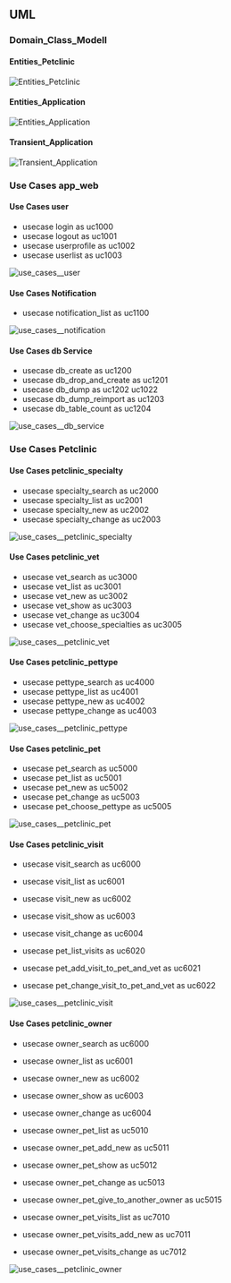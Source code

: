 ## UML

### Domain_Class_Modell

#### Entities_Petclinic

![Entities_Petclinic](../project/petclinic_model/entities/entities.png "Entities_Petclinic")

#### Entities_Application

![Entities_Application](../project/app_web/entities/entities.png "Entities_Application")

#### Transient_Application

![Transient_Application](../project/app_web/cms/cms_transient.png "Transient_Application")

### Use Cases app_web

#### Use Cases user
* usecase login as uc1000
* usecase logout as uc1001
* usecase userprofile as uc1002
* usecase userlist as uc1003

![use_cases__user](../project/app_web/user/user.png "use_cases__user")

#### Use Cases Notification
* usecase notification_list as uc1100

![use_cases__notification](../project/app_web/notification/notification.png "use_cases__notification")

#### Use Cases db Service
* usecase db_create as uc1200
* usecase db_drop_and_create as uc1201
* usecase db_dump as uc1202  uc1022
* usecase db_dump_reimport as uc1203
* usecase db_table_count as uc1204

![use_cases__db_service](../project/app_web/services/services.png "use_cases__db_service")

### Use Cases Petclinic

#### Use Cases petclinic_specialty
* usecase specialty_search as uc2000
* usecase specialty_list as uc2001
* usecase specialty_new as uc2002
* usecase specialty_change as uc2003

![use_cases__petclinic_specialty](../project/petclinic_model/specialty/specialty.png "use_cases__petclinic_specialty")

#### Use Cases petclinic_vet
* usecase vet_search as uc3000
* usecase vet_list as uc3001
* usecase vet_new as uc3002
* usecase vet_show as uc3003
* usecase vet_change as uc3004
* usecase vet_choose_specialties as uc3005

![use_cases__petclinic_vet](../project/petclinic_model/vet/vet.png "use_cases__petclinic_vet")

#### Use Cases petclinic_pettype
* usecase pettype_search as uc4000
* usecase pettype_list as uc4001
* usecase pettype_new as uc4002
* usecase pettype_change as uc4003

![use_cases__petclinic_pettype](../project/petclinic_model/pettype/pettype.png "use_cases__petclinic_pettype")

#### Use Cases petclinic_pet
* usecase pet_search as uc5000
* usecase pet_list as uc5001
* usecase pet_new as uc5002
* usecase pet_change as uc5003
* usecase pet_choose_pettype as uc5005

![use_cases__petclinic_pet](../project/petclinic_model/pet/pet.png "use_cases__petclinic_pet")

#### Use Cases petclinic_visit
* usecase visit_search as uc6000
* usecase visit_list as uc6001
* usecase visit_new as uc6002
* usecase visit_show as uc6003
* usecase visit_change as uc6004

* usecase pet_list_visits as uc6020
* usecase pet_add_visit_to_pet_and_vet as uc6021
* usecase pet_change_visit_to_pet_and_vet as uc6022

![use_cases__petclinic_visit](../project/petclinic_model/visit/visit.png "use_cases__petclinic_visit")

#### Use Cases petclinic_owner
* usecase owner_search as uc6000
* usecase owner_list as uc6001
* usecase owner_new as uc6002
* usecase owner_show as uc6003
* usecase owner_change as uc6004

* usecase owner_pet_list as uc5010
* usecase owner_pet_add_new as uc5011
* usecase owner_pet_show as uc5012
* usecase owner_pet_change as uc5013
* usecase owner_pet_give_to_another_owner as uc5015

* usecase owner_pet_visits_list as uc7010
* usecase owner_pet_visits_add_new as uc7011
* usecase owner_pet_visits_change as uc7012

![use_cases__petclinic_owner](../project/petclinic_model/owner/owner.png "use_cases__petclinic_owner")
